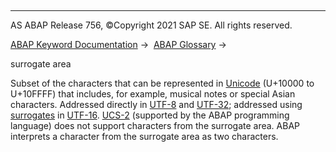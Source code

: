   

* * *

AS ABAP Release 756, ©Copyright 2021 SAP SE. All rights reserved.

[ABAP Keyword Documentation](javascript:call_link\('abenabap.htm'\)) →  [ABAP Glossary](javascript:call_link\('abenabap_glossary.htm'\)) → 

surrogate area

Subset of the characters that can be represented in [Unicode](javascript:call_link\('abenunicode_glosry.htm'\) "Glossary Entry") (U+10000 to U+10FFFF) that includes, for example, musical notes or special Asian characters. Addressed directly in [UTF-8](javascript:call_link\('abenutf8_glosry.htm'\) "Glossary Entry") and [UTF-32](javascript:call_link\('abenutf32_glosry.htm'\) "Glossary Entry"); addressed using [surrogates](javascript:call_link\('abensurrogates_glosry.htm'\) "Glossary Entry") in [UTF-16](javascript:call_link\('abenutf16_glosry.htm'\) "Glossary Entry"). [UCS-2](javascript:call_link\('abenucs2_glosry.htm'\) "Glossary Entry") (supported by the ABAP programming language) does not support characters from the surrogate area. ABAP interprets a character from the surrogate area as two characters.